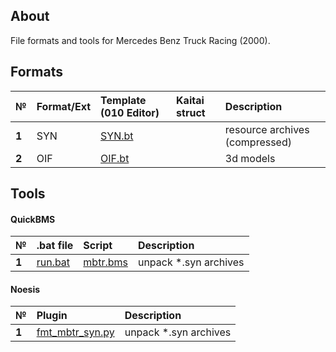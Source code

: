 ## About
File formats and tools for Mercedes Benz Truck Racing (2000).

## Formats
| № | Format/Ext  | Template (010 Editor) |  Kaitai struct | Description   |
| :-- | :------- | :-- |  :-- | :-- |
|  **1**  | SYN |  [SYN.bt](https://github.com/AlexKimov/MBTR-file-formats/blob/master/templates/010editor/SYN.bt) |  | resource archives (compressed)
|  **2**  | OIF |  [OIF.bt](https://github.com/AlexKimov/MBTR-file-formats/blob/master/templates/010editor/OIF.bt) |  | 3d models

## Tools

#### QuickBMS 

| № | .bat file | Script  | Description   |
| :-- | :------- | :-------  | :-- |
|  **1**  | [run.bat](https://github.com/AlexKimov/MBTR-file-formats/blob/master/scripts/bms/run.bat) | [mbtr.bms](https://github.com/AlexKimov/MBTR-file-formats/blob/master/scripts/bms/mbtr.bms)  | unpack *.syn archives |

#### Noesis

| № | Plugin | Description   |
| :-- | :------- | :-------  | 
|  **1**  | [fmt_mbtr_syn.py](https://github.com/AlexKimov/MBTR-file-formats/blob/master/plugins/noesis/fmt_mbtr_syn.py)  | unpack *.syn archives |

